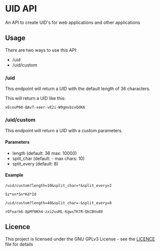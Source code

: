 # UID API

An API to create UID's for web applications and other applications

## Usage

There are two ways to use this API:

- /uid
- /uid/custom

### /uid

This endpoint will return a UID with the default length of 36 characters.

This will return a UID like this:

```
xEcouP60-BAvT-xeer-vE2i-W9gmvbzxQdKA
```

### /uid/custom

This endpoint will return a UID with a custom parameters.

#### Parameters

- length (default: 36 max: 10000)
- split_char (default: - max chars: 10)
- split_every (default: 8)

#### Example

```
/uid/custom?length=10&split_char=*&split_every=2
```

```
5z*xn*Sn*Kd*Id
```

```
/uid/custom?length=40&split_char=-&split_every=8
```

```
rOfoarh6-8pMf0Kh4-zxi2vuML-KgwsTK7R-QkCBVo89
```

## Licence

This project is licensed under the GNU GPLv3 License - see the [LICENCE](LICENCE) file for details